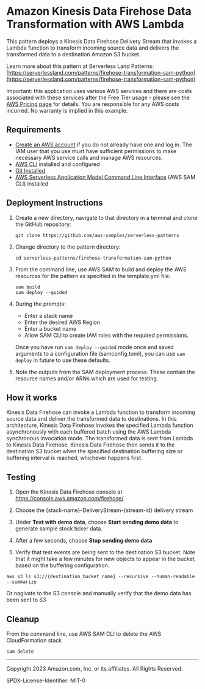 # Amazon Kinesis Data Firehose Data Transformation with AWS Lambda

This pattern deploys a Kinesis Data Firehose Delivery Stream that invokes a Lambda function to transform incoming source data and delivers the transformed data to a destination Amazon S3 bucket. 

Learn more about this pattern at Serverless Land Patterns: [https://serverlessland.com/patterns/firehose-transformation-sam-python](https://serverlessland.com/patterns/firehose-transformation-sam-python)

Important: this application uses various AWS services and there are costs associated with these services after the Free Tier usage - please see the [AWS Pricing page](https://aws.amazon.com/pricing/) for details. You are responsible for any AWS costs incurred. No warranty is implied in this example.

## Requirements

* [Create an AWS account](https://portal.aws.amazon.com/gp/aws/developer/registration/index.html) if you do not already have one and log in. The IAM user that you use must have sufficient permissions to make necessary AWS service calls and manage AWS resources.
* [AWS CLI](https://docs.aws.amazon.com/cli/latest/userguide/install-cliv2.html) installed and configured
* [Git Installed](https://git-scm.com/book/en/v2/Getting-Started-Installing-Git)
* [AWS Serverless Application Model Command Line Interface](https://docs.aws.amazon.com/serverless-application-model/latest/developerguide/serverless-sam-cli-install.html) (AWS SAM CLI) installed

## Deployment Instructions

1. Create a new directory, navigate to that directory in a terminal and clone the GitHub repository:
    ``` 
    git clone https://github.com/aws-samples/serverless-patterns
    ```
1. Change directory to the pattern directory:
    ```
    cd serverless-patterns/firehose-transformation-sam-python
    ```
1. From the command line, use AWS SAM to build and deploy the AWS resources for the pattern as specified in the template.yml file:
    ```
    sam build
    sam deploy --guided
    ```
1. During the prompts:
    * Enter a stack name
    * Enter the desired AWS Region
    * Enter a bucket name
    * Allow SAM CLI to create IAM roles with the required permissions.

    Once you have run `sam deploy --guided` mode once and saved arguments to a configuration file (samconfig.toml), you can use `sam deploy` in future to use these defaults.

1. Note the outputs from the SAM deployment process. These contain the resource names and/or ARNs which are used for testing.

## How it works

Kinesis Data Firehose can invoke a Lambda function to transform incoming source data and deliver the transformed data to destinations. In this architecture, Kinesis Data Firehose invokes the specified Lambda function asynchronously with each buffered batch using the AWS Lambda synchronous invocation mode. The transformed data is sent from Lambda to Kinesis Data Firehose. Kinesis Data Firehose then sends it to the destination S3 bucket when the specified destination buffering size or buffering interval is reached, whichever happens first.

## Testing

1. Open the Kinesis Data Firehose console at https://console.aws.amazon.com/firehose/

2. Choose the {stack-name}-DeliveryStream-{stream-id} delivery stream

3. Under **Test with demo data**, choose **Start sending demo data** to generate sample stock ticker data.

4. After a few seconds, choose **Stop sending demo data**

5. Verify that test events are being sent to the destination S3 bucket. Note that it might take a few minutes for new objects to appear in the bucket, based on the buffering configuration.

```
aws s3 ls s3://{destination_bucket_name} --recursive --human-readable --summarize
```

Or nagivate to the S3 console and manually verify that the demo data has been sent to S3

## Cleanup
 
From the command line, use AWS SAM CLI to delete the AWS CloudFormation stack

```
sam delete
```

----
Copyright 2023 Amazon.com, Inc. or its affiliates. All Rights Reserved.

SPDX-License-Identifier: MIT-0
